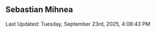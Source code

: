 <h2>Sebastian Mihnea</h2>

<!--RECENT_ACTIVITY:start-->
<!--RECENT_ACTIVITY:end-->
<!--RECENT_ACTIVITY:last_update-->
Last Updated: Tuesday, September 23rd, 2025, 4:08:43 PM
<!--RECENT_ACTIVITY:last_update_end-->

<!---LOL-STATS-START-HERE--->
<!---LOL-STATS-END-HERE--->
